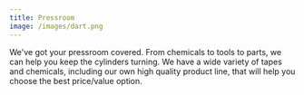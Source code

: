 ```yaml
---
title: Pressroom
image: /images/dart.png
---
```


<!-- split -->
We've got your pressroom covered. From chemicals to tools to parts, we can help you keep the cylinders turning. We have a wide variety of tapes and chemicals, including our own high quality product line, that will help you choose the best price/value option.
